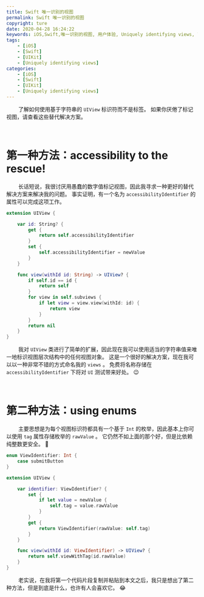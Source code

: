 ```yaml
---
title: Swift 唯一识别的视图
permalink: Swift 唯一识别的视图
copyright: ture
date: 2020-04-28 16:24:22
keywords: iOS,Swift,唯一识别的视图, 用户体验, Uniquely identifying views, 可重用
tags:
    - [iOS]
    - [Swift]
    - [UIKit]
    - [Uniquely identifying views]
categories:
    - [iOS]
    - [Swift]
    - [UIKit]
    - [Uniquely identifying views]
---
```


&nbsp;&nbsp;&nbsp;&nbsp;&nbsp;&nbsp;&nbsp;&nbsp;了解如何使用基于字符串的 ```UIView``` 标识符而不是标签。 如果你厌倦了标记视图，请查看这些替代解决方案。

</br>

# **第一种方法：accessibility to the rescue!**

&nbsp;&nbsp;&nbsp;&nbsp;&nbsp;&nbsp;&nbsp;&nbsp;长话短说，我很讨厌用愚蠢的数字值标记视图，因此我寻求一种更好的替代解决方案来解决我的问题。 事实证明，有一个名为 ```accessibilityIdentifier``` 的属性可以完成这项工作。

``` Swift
extension UIView {

    var id: String? {
        get {
            return self.accessibilityIdentifier
        }
        set {
            self.accessibilityIdentifier = newValue
        }
    }

    func view(withId id: String) -> UIView? {
        if self.id == id {
            return self
        }
        for view in self.subviews {
            if let view = view.view(withId: id) {
                return view
            }
        }
        return nil
    }
}
```

&nbsp;&nbsp;&nbsp;&nbsp;&nbsp;&nbsp;&nbsp;&nbsp;我对 ```UIView``` 类进行了简单的扩展，因此现在我可以使用适当的字符串值来唯一地标识视图层次结构中的任何视图对象。 这是一个很好的解决方案，现在我可以以一种非常不错的方式命名我的 ```views``` 。 免费将名称存储在 ```accessibilityIdentifier``` 下将对 ```UI``` 测试带来好处。 😉

</br>

# **第二种方法：using enums**

&nbsp;&nbsp;&nbsp;&nbsp;&nbsp;&nbsp;&nbsp;&nbsp;主要思想是为每个视图标识符都具有一个基于 ```Int``` 的枚举，因此基本上你可以使用 ```tag``` 属性存储枚举的 ```rawValue``` 。 它仍然不如上面的那个好，但是比依赖纯整数更安全。 😬

``` Swift
enum ViewIdentifier: Int {
    case submitButton
}

extension UIView {

    var identifier: ViewIdentifier? {
        set {
            if let value = newValue {
                self.tag = value.rawValue
            }
        }
        get {
            return ViewIdentifier(rawValue: self.tag)
        }
    }

    func view(withId id: ViewIdentifier) -> UIView? {
        return self.viewWithTag(id.rawValue)
    }
}
```

&nbsp;&nbsp;&nbsp;&nbsp;&nbsp;&nbsp;&nbsp;&nbsp;老实说，在我将第一个代码片段复制并粘贴到本文之后，我只是想出了第二种方法，但是到底是什么，也许有人会喜欢它。 😂